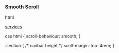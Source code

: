 ### Smooth Scroll

html
<!--link -->
<a href="#services">services</a>
<!-- element -->
<section id="services"></section>

css
html {
    scroll-behaviour: smooth;
}

.section {
    /* navbar height */
    scoll-margin-top: 4rem;
}

